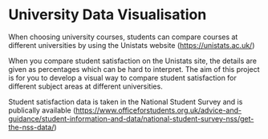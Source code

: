 # University Data Visualisation

When choosing university courses, students can compare courses at different universities by using the Unistats website (https://unistats.ac.uk/)

When you compare student satisfaction on the Unistats site, the details are given as percentages which can be hard to interpret. The aim of this project is for you to develop a visual way to compare student satisfaction for different subject areas at different universities.

Student satisfaction data is taken in the National Student Survey and is publically available (https://www.officeforstudents.org.uk/advice-and-guidance/student-information-and-data/national-student-survey-nss/get-the-nss-data/)
